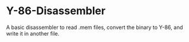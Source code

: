 # Y-86-Disassembler

A basic disassembler to read .mem files, convert the binary to Y-86, and write it in another file.
